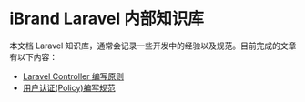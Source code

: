 # iBrand Laravel 内部知识库

本文档 Laravel  知识库，通常会记录一些开发中的经验以及规范。目前完成的文章有以下内容：

- [Laravel Controller 编写原则](/docs/knowledge/v1/laravel-controller-standard)
- [用户认证(Policy)编写规范](/docs/knowledge/v1/authorization)